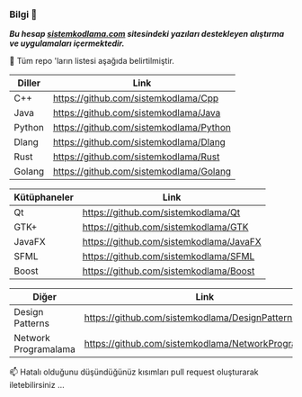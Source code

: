 ### Bilgi 📌

<b><i> Bu hesap [sistemkodlama.com](https://sistemkodlama.com/) sitesindeki yazıları destekleyen alıştırma ve uygulamaları içermektedir. </i></b>

🚩 Tüm repo 'ların listesi aşağıda belirtilmiştir.  
  
  
|Diller |Link|
|-----|--------|
|C++  |https://github.com/sistemkodlama/Cpp       |
|Java |https://github.com/sistemkodlama/Java      |
|Python |https://github.com/sistemkodlama/Python      |
|Dlang |https://github.com/sistemkodlama/Dlang      |
|Rust |https://github.com/sistemkodlama/Rust      |
|Golang |https://github.com/sistemkodlama/Golang      |

|Kütüphaneler |Link|
|-----|--------|
|Qt   |https://github.com/sistemkodlama/Qt       |
|GTK+ |https://github.com/sistemkodlama/GTK      |
|JavaFX   |https://github.com/sistemkodlama/JavaFX       |
|SFML   |https://github.com/sistemkodlama/SFML       |
|Boost   |https://github.com/sistemkodlama/Boost       |


|Diğer |Link|
|-----|--------|
|Design Patterns  | https://github.com/sistemkodlama/DesignPatterns        |
|Network Programalama | https://github.com/sistemkodlama/NetworkProgramming       |


📫 Hatalı olduğunu düşündüğünüz kısımları pull request oluşturarak iletebilirsiniz ...

